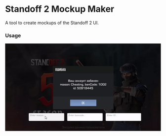 # Standoff 2 Mockup Maker
A tool to create mockups of the Standoff 2 UI.

### Usage
![](https://github.com/Wanja01YT/standoff2-mockupmaker/blob/main/usage.gif)

